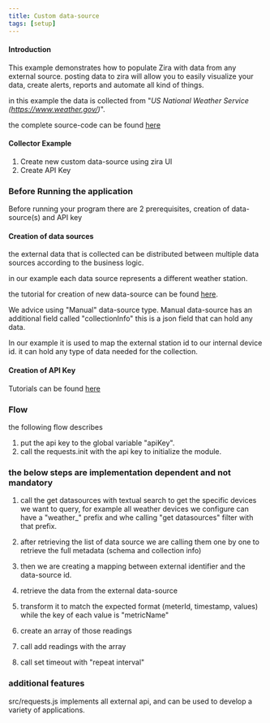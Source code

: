 ```yaml
---
title: Custom data-source
tags: [setup]
---
```


#### Introduction
This example demonstrates how to populate Zira with data from any external source.
posting data to zira will allow you to easily visualize your data, create alerts, reports and automate all kind of things.

in this example the data is collected from "*US National Weather Service (https://www.weather.gov/)*".

the complete source-code can be found [here](https://github.com/zira-dev/zira/tree/master/examples/collector)

#### Collector Example

1. Create new custom data-source using zira UI
2. Create API Key


### Before Running the application
Before running  your program there are 2 prerequisites, creation of data-source(s) and API key 
#### Creation of data sources
the external data that is collected can be distributed between multiple data sources according to the business logic.

in our example each data source represents a different weather station.

the tutorial for creation of new data-source can be found [here](https://website.zira.us/docs/data-sources/introduction/).

We advice using "Manual" data-source type. Manual data-source has an additional field called "collectionInfo" this is a json field that can hold any data. 

In our example it is used to map the external station id to our internal device id. it can hold any type of data needed for the collection. 

#### Creation of API Key
Tutorials can be found [here](https://website.zira.us/developers/examples/rss-to-zira-feed/#generation-of-a-new-application)

 
### Flow
the following flow describes  

1. put the api key to the global variable "apiKey".
2. call the requests.init with the api key to initialize the module.

### the below steps are implementation dependent and not mandatory

1.  call the get datasources with textual search to get the specific devices we want to query, for example all weather devices we configure can have a "weather_" prefix and whe calling "get datasources" filter with that prefix. 

2. after retrieving the list of data source we are calling them one by one to retrieve the full metadata (schema and collection info)
3. then we are creating a mapping between external identifier and the data-source id.
4. retrieve the data from the external data-source
5. transform it to match the expected format (meterId, timestamp, values) while the key of each value is "metricName"
6. create an array of those readings
7. call add readings with the array
8. call set timeout with "repeat interval"


### additional features
src/requests.js implements all external api, and can be used to develop a variety of applications.